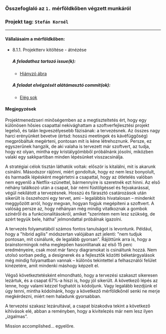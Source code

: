 ### Összefoglaló az `1.` mérföldkőben végzett munkáról

### Projekt tag: `Stefán Kornél`

___

#### Vállalásaim a mérföldkőben: 

 - 8.1.1. Projektterv kitöltése - átnézése

    ##### A feladathoz tartozó issue(k):

     - [Hiányzó ábra](https://git-okt.sed.inf.szte.hu/2024_ib153l-13_d/2024_ib153l-13_d/-/issues/8)

    ##### A feladat elvégzését alátámasztó commit(ok):

     - [Elég sok](https://git-okt.sed.inf.szte.hu/2024_ib153l-13_d/2024_ib153l-13_d/-/commits/main?author=Stef%C3%A1n%20Korn%C3%A9l)
     
#### Megjegyzések

Projektmenedzseri minőségemben az a megtiszteltetés ért, hogy egy különösen hősies csapattal nekivághattam a szoftverfejlesztési projekt legelső, és talán legveszélyesebb fázisának: a tervezésnek. Az összes nagy harci erényünket bevetve (értsd: hosszú meetingek és kávéfüggőség) megpróbáltuk megérteni, pontosan mit is kéne létrehoznunk. Persze, ez egyszerűnek hangzik, de aki valaha is tervezett már szoftvert, az tudja, hogy ez olyan, mintha egy kristálygömbből próbálnánk jósolni, miközben valaki egy sakkpartiban minden lépésünket visszacsinálja.

A stratégiai célok tisztán láthatók voltak: először is kitalálni, mit is akarunk csinálni. Másodszor rájönni, miért gondoltuk, hogy ez nem lesz bonyolult, és harmadik lépésként megértetni a csapattal, hogy az ötletelés valóban nem egyenlő a Netflix-szünettel, bármennyire is szeretnék ezt hinni. Az első néhány találkozó után a csapat, bár némi füstölgéssel és fejvakarással, végül nekilátott a tervezésnek. Hosszú és fárasztó csatározások után sikerült is összehozni egy tervet, ami – legalábbis hivatalosan – mindenkit meggyőzött arról, hogy megvan, hogyan fogjuk megépíteni a szoftvert. A valóság persze az, hogy néhányan még mindig vitatkoznak a gombok színéről és a funkcionalitásokról, amiket “szerintem nem lesz szükség, de azért tegyük bele, hátha” jelmondattal próbálnak igazolni.

A tervezés folyamatából számos fontos tanulságot is levontunk. Például, hogy a "hibrid agilis" módszertan valójában azt jelenti: "nem tudjuk pontosan, mit csinálunk, de legalább gyorsan". Rájöttünk arra is, hogy a brainstormingok néha meglepően hasonlítanak az első 15 perc eredményeire, csak most már fancy diagramokat is csináltunk hozzá. Nem utolsó sorban pedig, a designerek és a fejlesztők közötti béketárgyalások még mindig folyamatban vannak – különös tekintettel a felhasználói felület kinézetére, amit mindenki máshogy képzelt el.

Végső következtetésként elmondható, hogy a tervezési szakaszt sikeresen lezártuk, és a csapat 67%-a hiszi is, hogy jól sikerült. A következő lépés az lenne, hogy valami kézzel foghatót is kódoljunk. Vagy legalább kezdjünk el úgy tenni, mintha kódolnánk, hogy a következő mérföldkőnél senki ne merje megkérdezni, miért nem haladunk gyorsabban.

A tervezési szakasz lezárultával, a csapat bizakodva tekint a következő kihívások elé, abban a reményben, hogy a kivitelezés már nem lesz ilyen „izgalmas”.

Mission accomplished... egyelőre.
